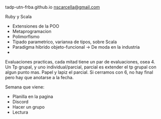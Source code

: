 tadp-utn-frba.github.io
nscarcella@gmail.com

Ruby y Scala

- Extensiones de la POO
- Metaprogramacion
- Polimorfismo
- Tipado parametrico, varianxa de tipos, sobre Scala
- Paradigma hibrido objeto-funcional -> De moda en la industria
-
Evaluaciones practicas, cada mitad tiene un par de evaluaciones, osea 4. Un Tp grupal, y uno individual/parcial, parcial es extender el tp grupal con algun punto mas. Papel y lapiz el parcial. Si cerramos con 6, no hay final pero hay que anotarse a la fecha.

Semana que viene:
- Planilla en la pagina
- Discord
- Hacer un grupo
- Lectura
